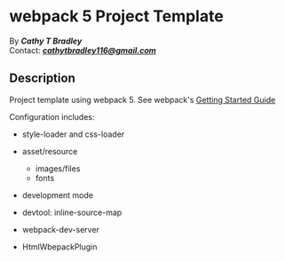 # webpack 5 Project Template

By _**Cathy T Bradley**_</br>
Contact: _**cathytbradley116@gmail.com**_</br>

## Description

Project template using webpack 5. See webpack's [Getting Started Guide](https://webpack.js.org/guides/getting-started/)

Configuration includes:

- style-loader and css-loader
- asset/resource
  - images/files
  - fonts

- development mode
- devtool: inline-source-map
- webpack-dev-server

- HtmlWbepackPlugin
